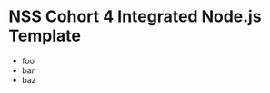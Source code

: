 NSS Cohort 4 Integrated Node.js Template
========================================

- foo
- bar
- baz

